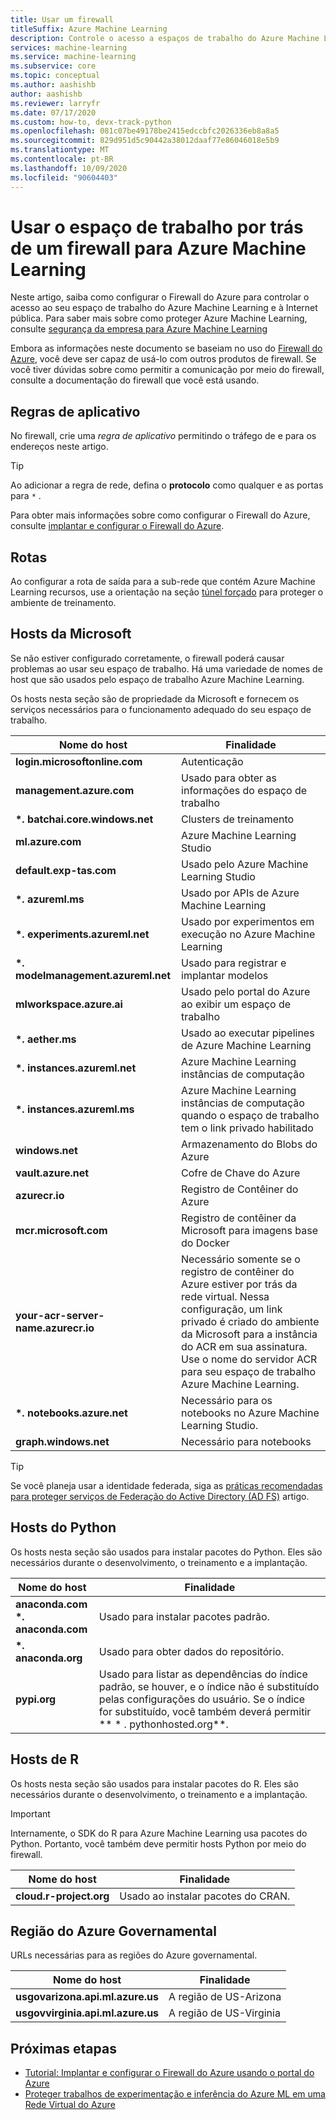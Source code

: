 ```yaml
---
title: Usar um firewall
titleSuffix: Azure Machine Learning
description: Controle o acesso a espaços de trabalho do Azure Machine Learning com firewalls do Azure. Saiba mais sobre os hosts que você deve permitir por meio do firewall para que Azure Machine Learning funcionem corretamente.
services: machine-learning
ms.service: machine-learning
ms.subservice: core
ms.topic: conceptual
ms.author: aashishb
author: aashishb
ms.reviewer: larryfr
ms.date: 07/17/2020
ms.custom: how-to, devx-track-python
ms.openlocfilehash: 081c07be49178be2415edccbfc2026336eb8a8a5
ms.sourcegitcommit: 829d951d5c90442a38012daaf77e86046018e5b9
ms.translationtype: MT
ms.contentlocale: pt-BR
ms.lasthandoff: 10/09/2020
ms.locfileid: "90604403"
---
```

# <a name="use-workspace-behind-a-firewall-for-azure-machine-learning"></a>Usar o espaço de trabalho por trás de um firewall para Azure Machine Learning

Neste artigo, saiba como configurar o Firewall do Azure para controlar o acesso ao seu espaço de trabalho do Azure Machine Learning e à Internet pública.   Para saber mais sobre como proteger Azure Machine Learning, consulte [segurança da empresa para Azure Machine Learning](concept-enterprise-security.md)

Embora as informações neste documento se baseiam no uso do [Firewall do Azure](../firewall/tutorial-firewall-deploy-portal.md), você deve ser capaz de usá-lo com outros produtos de firewall. Se você tiver dúvidas sobre como permitir a comunicação por meio do firewall, consulte a documentação do firewall que você está usando.

## <a name="application-rules"></a>Regras de aplicativo

No firewall, crie uma _regra de aplicativo_ permitindo o tráfego de e para os endereços neste artigo.

> [!TIP]
> Ao adicionar a regra de rede, defina o __protocolo__ como qualquer e as portas para `*` .
>
> Para obter mais informações sobre como configurar o Firewall do Azure, consulte [implantar e configurar o Firewall do Azure](../firewall/tutorial-firewall-deploy-portal.md#configure-an-application-rule).

## <a name="routes"></a>Rotas

Ao configurar a rota de saída para a sub-rede que contém Azure Machine Learning recursos, use a orientação na seção [túnel forçado](how-to-secure-training-vnet.md#forced-tunneling) para proteger o ambiente de treinamento.

## <a name="microsoft-hosts"></a>Hosts da Microsoft

Se não estiver configurado corretamente, o firewall poderá causar problemas ao usar seu espaço de trabalho. Há uma variedade de nomes de host que são usados pelo espaço de trabalho Azure Machine Learning.

Os hosts nesta seção são de propriedade da Microsoft e fornecem os serviços necessários para o funcionamento adequado do seu espaço de trabalho.

| **Nome do host** | **Finalidade** |
| ---- | ---- |
| **login.microsoftonline.com** | Autenticação |
| **management.azure.com** | Usado para obter as informações do espaço de trabalho |
| **\*. batchai.core.windows.net** | Clusters de treinamento |
| **ml.azure.com** | Azure Machine Learning Studio |
| **default.exp-tas.com** | Usado pelo Azure Machine Learning Studio |
| **\*. azureml.ms** | Usado por APIs de Azure Machine Learning |
| **\*. experiments.azureml.net** | Usado por experimentos em execução no Azure Machine Learning |
| **\*. modelmanagement.azureml.net** | Usado para registrar e implantar modelos|
| **mlworkspace.azure.ai** | Usado pelo portal do Azure ao exibir um espaço de trabalho |
| **\*. aether.ms** | Usado ao executar pipelines de Azure Machine Learning |
| **\*. instances.azureml.net** | Azure Machine Learning instâncias de computação |
| **\*. instances.azureml.ms** | Azure Machine Learning instâncias de computação quando o espaço de trabalho tem o link privado habilitado |
| **windows.net** | Armazenamento do Blobs do Azure |
| **vault.azure.net** | Cofre de Chave do Azure |
| **azurecr.io** | Registro de Contêiner do Azure |
| **mcr.microsoft.com** | Registro de contêiner da Microsoft para imagens base do Docker |
| **your-acr-server-name.azurecr.io** | Necessário somente se o registro de contêiner do Azure estiver por trás da rede virtual. Nessa configuração, um link privado é criado do ambiente da Microsoft para a instância do ACR em sua assinatura. Use o nome do servidor ACR para seu espaço de trabalho Azure Machine Learning. |
| **\*. notebooks.azure.net** | Necessário para os notebooks no Azure Machine Learning Studio. |
| **graph.windows.net** | Necessário para notebooks |

> [!TIP]
> Se você planeja usar a identidade federada, siga as [práticas recomendadas para proteger serviços de Federação do Active Directory (AD FS)](/windows-server/identity/ad-fs/deployment/best-practices-securing-ad-fs) artigo.

## <a name="python-hosts"></a>Hosts do Python

Os hosts nesta seção são usados para instalar pacotes do Python. Eles são necessários durante o desenvolvimento, o treinamento e a implantação. 

| **Nome do host** | **Finalidade** |
| ---- | ---- |
| **anaconda.com**</br>**\*. anaconda.com** | Usado para instalar pacotes padrão. |
| **\*. anaconda.org** | Usado para obter dados do repositório. |
| **pypi.org** | Usado para listar as dependências do índice padrão, se houver, e o índice não é substituído pelas configurações do usuário. Se o índice for substituído, você também deverá permitir ** \* . pythonhosted.org**. |

## <a name="r-hosts"></a>Hosts de R

Os hosts nesta seção são usados para instalar pacotes do R. Eles são necessários durante o desenvolvimento, o treinamento e a implantação.

> [!IMPORTANT]
> Internamente, o SDK do R para Azure Machine Learning usa pacotes do Python. Portanto, você também deve permitir hosts Python por meio do firewall.

| **Nome do host** | **Finalidade** |
| ---- | ---- |
| **cloud.r-project.org** | Usado ao instalar pacotes do CRAN. |

## <a name="azure-government-region"></a>Região do Azure Governamental

URLs necessárias para as regiões do Azure governamental.

| **Nome do host** | **Finalidade** |
| ---- | ---- |
| **usgovarizona.api.ml.azure.us** | A região de US-Arizona |
| **usgovvirginia.api.ml.azure.us** | A região de US-Virginia |

## <a name="next-steps"></a>Próximas etapas

* [Tutorial: Implantar e configurar o Firewall do Azure usando o portal do Azure](../firewall/tutorial-firewall-deploy-portal.md)
* [Proteger trabalhos de experimentação e inferência do Azure ML em uma Rede Virtual do Azure](how-to-network-security-overview.md)
